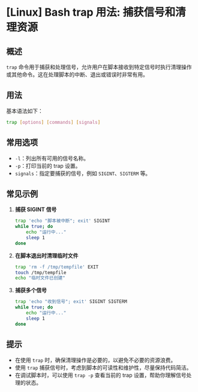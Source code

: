 # [Linux] Bash trap 用法: 捕获信号和清理资源

## 概述
`trap` 命令用于捕获和处理信号，允许用户在脚本接收到特定信号时执行清理操作或其他命令。这在处理脚本的中断、退出或错误时非常有用。

## 用法
基本语法如下：
```bash
trap [options] [commands] [signals]
```

## 常用选项
- `-l`：列出所有可用的信号名称。
- `-p`：打印当前的 trap 设置。
- `signals`：指定要捕获的信号，例如 `SIGINT`、`SIGTERM` 等。

## 常见示例
1. **捕获 SIGINT 信号**
   ```bash
   trap 'echo "脚本被中断"; exit' SIGINT
   while true; do
       echo "运行中..."
       sleep 1
   done
   ```

2. **在脚本退出时清理临时文件**
   ```bash
   trap 'rm -f /tmp/tempfile' EXIT
   touch /tmp/tempfile
   echo "临时文件已创建"
   ```

3. **捕获多个信号**
   ```bash
   trap 'echo "收到信号"; exit' SIGINT SIGTERM
   while true; do
       echo "运行中..."
       sleep 1
   done
   ```

## 提示
- 在使用 `trap` 时，确保清理操作是必要的，以避免不必要的资源浪费。
- 使用 `trap` 捕获信号时，考虑到脚本的可读性和维护性，尽量保持代码简洁。
- 在调试脚本时，可以使用 `trap -p` 查看当前的 trap 设置，帮助你理解信号处理的状态。